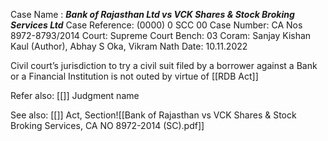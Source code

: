 Case Name : ***Bank of Rajasthan Ltd vs VCK Shares & Stock Broking Services Ltd***
Case Reference: (0000) 0 SCC 00
Case Number: CA Nos 8972-8793/2014
Court: Supreme Court
Bench: 03
Coram: Sanjay Kishan Kaul (Author), Abhay S Oka, Vikram Nath
Date: 10.11.2022

Civil court’s jurisdiction to try a civil suit filed by a borrower against a Bank or a Financial Institution is not outed by virtue of [[RDB Act]]

Refer also:
[[]]
Judgment name

See also:
[[]] 
Act, Section![[Bank of Rajasthan vs VCK Shares & Stock Broking Services, CA NO 8972-2014 (SC).pdf]]